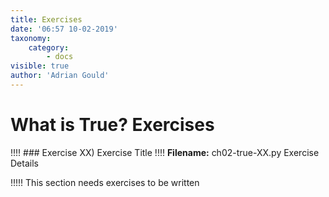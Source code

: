```yaml
---
title: Exercises
date: '06:57 10-02-2019'
taxonomy:
    category:
        - docs
visible: true
author: 'Adrian Gould'
---
```


# What is True? Exercises


!!!! ### Exercise XX) Exercise Title
!!!! **Filename:** ch02-true-XX.py
Exercise Details

!!!!! This section needs exercises to be written